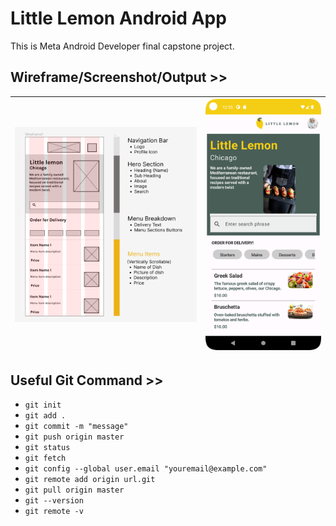 # Little Lemon Android App

This is Meta Android Developer final capstone project.



## Wireframe/Screenshot/Output >>
| ![](Wireframe-little-lemon.png) |  ![](output-img.png) |
| ------------ | ------------ |



## Useful Git Command >>
- `` git init ``
- `` git add . ``
- `` git commit -m "message" ``
- `` git push origin master ``
- `` git status ``
- `` git fetch ``
- `` git config --global user.email "youremail@example.com" ``
- `` git remote add origin url.git ``
- `` git pull origin master ``
- `` git --version ``
- `` git remote -v ``